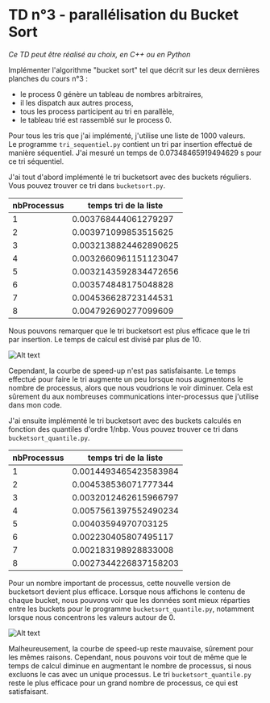 # TD n°3 - parallélisation du Bucket Sort

*Ce TD peut être réalisé au choix, en C++ ou en Python*

Implémenter l'algorithme "bucket sort" tel que décrit sur les deux dernières planches du cours n°3 :

- le process 0 génère un tableau de nombres arbitraires,
- il les dispatch aux autres process,
- tous les process participent au tri en parallèle,
- le tableau trié est rassemblé sur le process 0.

Pour tous les tris que j'ai implémenté, j'utilise une liste de 1000 valeurs.  
Le programme `tri_sequentiel.py` contient un tri par insertion effectué de manière séquentiel. 
J'ai mesuré un temps de 0.07348465919494629 s pour ce tri séquentiel.  

J'ai tout d'abord implémenté le tri bucketsort avec des buckets réguliers. Vous pouvez trouver ce tri dans `bucketsort.py`.  

 nbProcessus | temps tri de la liste 
 ----------|----------------------------
  1        | 0.003768444061279297        
  2        | 0.003971099853515625       
  3        | 0.0032138824462890625       
  4        | 0.0032660961151123047       
  5        | 0.0032143592834472656       
  6        | 0.003574848175048828      
  7        | 0.004536628723144531       
  8        | 0.004792690277099609  

Nous pouvons remarquer que le tri bucketsort est plus efficace que le tri par insertion. Le temps de calcul est divisé par plus de 10.  

![Alt text](https://github.com/thaddee95/OS02-MORGAND-Thaddee/blob/main/travaux_diriges/tp3/images/Buckets%20r%C3%A9guliers.png)

Cependant, la courbe de speed-up n'est pas satisfaisante. Le temps effectué pour faire le tri augmente un peu lorsque nous augmentons le nombre de processus, alors que nous voudrions le voir diminuer. Cela est sûrement du aux nombreuses communications inter-processus que j'utilise dans mon code.  

J'ai ensuite implémenté le tri bucketsort avec des buckets calculés en fonction des quantiles d'ordre 1/nbp. Vous pouvez trouver ce tri dans `bucketsort_quantile.py`.  

 nbProcessus | temps tri de la liste 
 ----------|----------------------------
  1        | 0.0014493465423583984        
  2        | 0.004538536071777344       
  3        | 0.0032012462615966797      
  4        | 0.0057561397552490234       
  5        | 0.00403594970703125       
  6        | 0.002230405807495117      
  7        | 0.002183198928833008       
  8        | 0.0027344226837158203  

Pour un nombre important de processus, cette nouvelle version de bucketsort devient plus efficace. Lorsque nous affichons le contenu de chaque bucket, nous pouvons voir que les données sont mieux réparties entre les buckets pour le programme `bucketsort_quantile.py`, notamment lorsque nous concentrons les valeurs autour de 0.  

![Alt text]()  

Malheureusement, la courbe de speed-up reste mauvaise, sûrement pour les mêmes raisons. Cependant, nous pouvons voir tout de même que le temps de calcul diminue en augmentant le nombre de processus, si nous excluons le cas avec un unique processus. Le tri `bucketsort_quantile.py` reste le plus efficace pour un grand nombre de processus, ce qui est satisfaisant.
